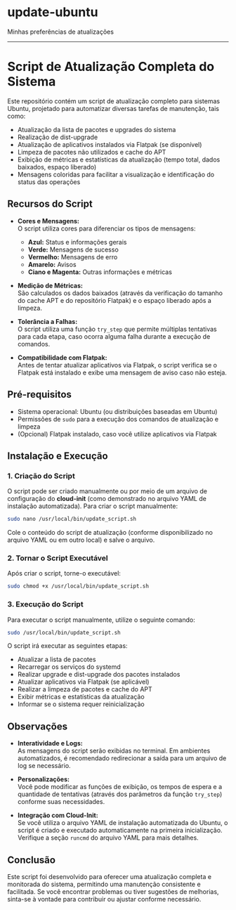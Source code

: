 # update-ubuntu
Minhas preferências de atualizações

---
# Script de Atualização Completa do Sistema

Este repositório contém um script de atualização completo para sistemas Ubuntu, projetado para automatizar diversas tarefas de manutenção, tais como:

- Atualização da lista de pacotes e upgrades do sistema
- Realização de dist-upgrade
- Atualização de aplicativos instalados via Flatpak (se disponível)
- Limpeza de pacotes não utilizados e cache do APT
- Exibição de métricas e estatísticas da atualização (tempo total, dados baixados, espaço liberado)
- Mensagens coloridas para facilitar a visualização e identificação do status das operações

## Recursos do Script

- **Cores e Mensagens:**  
  O script utiliza cores para diferenciar os tipos de mensagens:
  - **Azul:** Status e informações gerais
  - **Verde:** Mensagens de sucesso
  - **Vermelho:** Mensagens de erro
  - **Amarelo:** Avisos
  - **Ciano e Magenta:** Outras informações e métricas

- **Medição de Métricas:**  
  São calculados os dados baixados (através da verificação do tamanho do cache APT e do repositório Flatpak) e o espaço liberado após a limpeza.

- **Tolerância a Falhas:**  
  O script utiliza uma função `try_step` que permite múltiplas tentativas para cada etapa, caso ocorra alguma falha durante a execução de comandos.

- **Compatibilidade com Flatpak:**  
  Antes de tentar atualizar aplicativos via Flatpak, o script verifica se o Flatpak está instalado e exibe uma mensagem de aviso caso não esteja.

## Pré-requisitos

- Sistema operacional: Ubuntu (ou distribuições baseadas em Ubuntu)
- Permissões de `sudo` para a execução dos comandos de atualização e limpeza
- (Opcional) Flatpak instalado, caso você utilize aplicativos via Flatpak

## Instalação e Execução

### 1. Criação do Script

O script pode ser criado manualmente ou por meio de um arquivo de configuração do **cloud-init** (como demonstrado no arquivo YAML de instalação automatizada). Para criar o script manualmente:

```bash
sudo nano /usr/local/bin/update_script.sh
```

Cole o conteúdo do script de atualização (conforme disponibilizado no arquivo YAML ou em outro local) e salve o arquivo.

### 2. Tornar o Script Executável

Após criar o script, torne-o executável:

```bash
sudo chmod +x /usr/local/bin/update_script.sh
```

### 3. Execução do Script

Para executar o script manualmente, utilize o seguinte comando:

```bash
sudo /usr/local/bin/update_script.sh
```

O script irá executar as seguintes etapas:

- Atualizar a lista de pacotes
- Recarregar os serviços do systemd
- Realizar upgrade e dist-upgrade dos pacotes instalados
- Atualizar aplicativos via Flatpak (se aplicável)
- Realizar a limpeza de pacotes e cache do APT
- Exibir métricas e estatísticas da atualização
- Informar se o sistema requer reinicialização

## Observações

- **Interatividade e Logs:**  
  As mensagens do script serão exibidas no terminal. Em ambientes automatizados, é recomendado redirecionar a saída para um arquivo de log se necessário.

- **Personalizações:**  
  Você pode modificar as funções de exibição, os tempos de espera e a quantidade de tentativas (através dos parâmetros da função `try_step`) conforme suas necessidades.

- **Integração com Cloud-Init:**  
  Se você utiliza o arquivo YAML de instalação automatizada do Ubuntu, o script é criado e executado automaticamente na primeira inicialização. Verifique a seção `runcmd` do arquivo YAML para mais detalhes.

## Conclusão

Este script foi desenvolvido para oferecer uma atualização completa e monitorada do sistema, permitindo uma manutenção consistente e facilitada. Se você encontrar problemas ou tiver sugestões de melhorias, sinta-se à vontade para contribuir ou ajustar conforme necessário.
```
